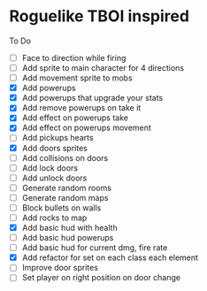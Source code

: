 # Roguelike TBOI inspired

To Do

- [ ] Face to direction while firing
- [ ] Add sprite to main character for 4 directions
- [ ] Add movement sprite to mobs
- [x] Add powerups
- [x] Add powerups that upgrade your stats
- [x] Add remove powerups on take it
- [x] Add effect on powerups take
- [x] Add effect on powerups movement
- [ ] Add pickups hearts
- [x] Add doors sprites
- [ ] Add collisions on doors
- [ ] Add lock doors
- [ ] Add unlock doors
- [ ] Generate random rooms
- [ ] Generate random maps
- [ ] Block bullets on walls
- [ ] Add rocks to map
- [x] Add basic hud with health
- [ ] Add basic hud powerups
- [ ] Add basic hud for current dmg, fire rate
- [x] Add refactor for set on each class each element
- [ ] Improve door sprites
- [ ] Set player on right position on door change